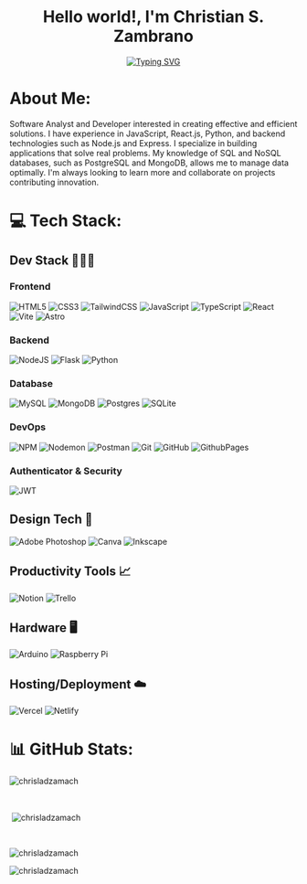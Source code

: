 <h1 align="center">Hello world!, I'm Christian S. Zambrano</h1>
<p align="center"><a href="https://git.io/typing-svg" align="center"><img src="https://readme-typing-svg.herokuapp.com?font=Fira+Code&weight=500&pause=1000&width=900&lines=Software+analyst+and+developer+focused+on+building+efficient+solutions.;Passionate+about+creating+robust+applications+with+modern+technologies.;Experienced+in+both+backend+and+frontend%2C+specializing+in+Node.js+and+React.;Innovating+with+SQL+and+NoSQL+databases+for+dynamic+projects.;Constantly+learning+and+improving+my+programming+skills." alt="Typing SVG" align="center" /></a></p>

# About Me:
Software Analyst and Developer interested in creating effective and efficient solutions. I have experience in JavaScript, React.js, Python, and backend technologies such as Node.js and Express. I specialize in building applications that solve real problems. My knowledge of SQL and NoSQL databases, such as PostgreSQL and MongoDB, allows me to manage data optimally. I'm always looking to learn more and collaborate on projects contributing innovation.


# 💻 Tech Stack:
## Dev Stack 🧑🏽‍💻
### Frontend
![HTML5](https://img.shields.io/badge/html5-%23E34F26.svg?style=for-the-badge&logo=html5&logoColor=white) 
![CSS3](https://img.shields.io/badge/css3-%231572B6.svg?style=for-the-badge&logo=css3&logoColor=white) 
![TailwindCSS](https://img.shields.io/badge/tailwindcss-%2338B2AC.svg?style=for-the-badge&logo=tailwind-css&logoColor=white) 
![JavaScript](https://img.shields.io/badge/javascript-%23323330.svg?style=for-the-badge&logo=javascript&logoColor=%23F7DF1E) 
![TypeScript](https://img.shields.io/badge/typescript-%23007ACC.svg?style=for-the-badge&logo=typescript&logoColor=white)
![React](https://img.shields.io/badge/react-%2320232a.svg?style=for-the-badge&logo=react&logoColor=%2361DAFB) 
![Vite](https://img.shields.io/badge/vite-%23646CFF.svg?style=for-the-badge&logo=vite&logoColor=white) 
![Astro](https://img.shields.io/badge/Astro-0C1222?style=for-the-badge&logo=astro&logoColor=FDFDFE)

### Backend
![NodeJS](https://img.shields.io/badge/node.js-6DA55F?style=for-the-badge&logo=node.js&logoColor=white) 
![Flask](https://img.shields.io/badge/flask-%23000.svg?style=for-the-badge&logo=flask&logoColor=white)
![Python](https://img.shields.io/badge/python-3670A0?style=for-the-badge&logo=python&logoColor=ffdd54)

### Database
![MySQL](https://img.shields.io/badge/mysql-4479A1.svg?style=for-the-badge&logo=mysql&logoColor=white) 
![MongoDB](https://img.shields.io/badge/MongoDB-%234ea94b.svg?style=for-the-badge&logo=mongodb&logoColor=white) 
![Postgres](https://img.shields.io/badge/postgres-%23316192.svg?style=for-the-badge&logo=postgresql&logoColor=white) 
![SQLite](https://img.shields.io/badge/sqlite-%2307405e.svg?style=for-the-badge&logo=sqlite&logoColor=white) 

### DevOps
![NPM](https://img.shields.io/badge/NPM-%23CB3837.svg?style=for-the-badge&logo=npm&logoColor=white)
![Nodemon](https://img.shields.io/badge/NODEMON-%23323330.svg?style=for-the-badge&logo=nodemon&logoColor=%BBDEAD)
![Postman](https://img.shields.io/badge/Postman-FF6C37?style=for-the-badge&logo=postman&logoColor=white) 
![Git](https://img.shields.io/badge/git-%23F05033.svg?style=for-the-badge&logo=git&logoColor=white) 
![GitHub](https://img.shields.io/badge/github-%23121011.svg?style=for-the-badge&logo=github&logoColor=white) 
![GithubPages](https://img.shields.io/badge/github%20pages-121013?style=for-the-badge&logo=github&logoColor=white) 

### Authenticator & Security
![JWT](https://img.shields.io/badge/JWT-black?style=for-the-badge&logo=JSON%20web%20tokens) 
 
## Design Tech 🎨
![Adobe Photoshop](https://img.shields.io/badge/adobe%20photoshop-%2331A8FF.svg?style=for-the-badge&logo=adobe%20photoshop&logoColor=white)
![Canva](https://img.shields.io/badge/Canva-%2300C4CC.svg?style=for-the-badge&logo=Canva&logoColor=white)
![Inkscape](https://img.shields.io/badge/Inkscape-e0e0e0?style=for-the-badge&logo=inkscape&logoColor=080A13)
 
## Productivity Tools 📈
![Notion](https://img.shields.io/badge/Notion-%23000000.svg?style=for-the-badge&logo=notion&logoColor=white) 
![Trello](https://img.shields.io/badge/Trello-%23026AA7.svg?style=for-the-badge&logo=Trello&logoColor=white)

## Hardware 🖥️
![Arduino](https://img.shields.io/badge/-Arduino-00979D?style=for-the-badge&logo=Arduino&logoColor=white) 
![Raspberry Pi](https://img.shields.io/badge/-RaspberryPi-C51A4A?style=for-the-badge&logo=Raspberry-Pi) 

## Hosting/Deployment ☁️
![Vercel](https://img.shields.io/badge/vercel-%23000000.svg?style=for-the-badge&logo=vercel&logoColor=white) 
![Netlify](https://img.shields.io/badge/netlify-%23000000.svg?style=for-the-badge&logo=netlify&logoColor=#00C7B7)
<br/>
# 📊 GitHub Stats:
<p><img align="center" src="https://github-readme-stats.vercel.app/api/top-langs?username=chrisladzamach&show_icons=true&locale=en&theme=transparent&layout=donut" alt="chrisladzamach" /></p>
<br/>
<p>&nbsp;<img align="center" src="https://github-readme-stats.vercel.app/api?username=chrisladzamach&show_icons=true&locale=en&theme=transparent" alt="chrisladzamach" /></p>
<br/>
<p><img align="center" src="https://github-readme-streak-stats.herokuapp.com/?user=chrisladzamach&theme=transparent" alt="chrisladzamach" /></p>
<p align="left"> <img src="https://komarev.com/ghpvc/?username=chrisladzamach&label=Profile%20views&color=0e75b6&style=flat" alt="chrisladzamach" /> </p>

